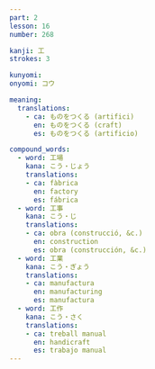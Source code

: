 ```yaml
---
part: 2
lesson: 16
number: 268

kanji: 工
strokes: 3

kunyomi:
onyomi: コウ

meaning:
  translations:
    - ca: ものをつくる (artifici)
      en: ものをつくる (craft)
      es: ものをつくる (artificio)

compound_words:
  - word: 工場
    kana: こう・じょう
    translations:
    - ca: fàbrica
      en: factory
      es: fábrica
  - word: 工事
    kana: こう・じ
    translations:
    - ca: obra (construcció, &c.)
      en: construction
      es: obra (construcción, &c.)
  - word: 工業
    kana: こう・ぎょう
    translations:
    - ca: manufactura
      en: manufacturing
      es: manufactura
  - word: 工作
    kana: こう・さく
    translations:
    - ca: treball manual
      en: handicraft
      es: trabajo manual
---
```

